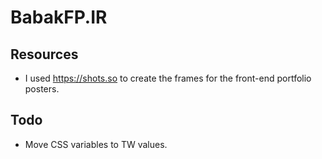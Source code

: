 # BabakFP.IR

## Resources

-   I used https://shots.so to create the frames for the front-end portfolio posters.

## Todo

-   Move CSS variables to TW values.
